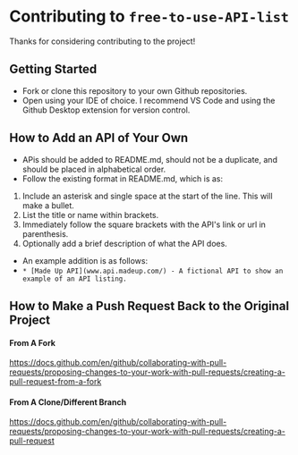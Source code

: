 # Contributing to `free-to-use-API-list`
Thanks for considering contributing to the project!

## Getting Started
* Fork or clone this repository to your own Github repositories.
* Open using your IDE of choice. I recommend VS Code and using the Github Desktop extension for version control.

## How to Add an API of Your Own
* APis should be added to README.md, should not be a duplicate, and should be placed in alphabetical order.
* Follow the existing format in README.md, which is as:
1. Include an asterisk and single space at the start of the line. This will make a bullet.
2. List the title or name within brackets.
3. Immediately follow the square brackets with the API's link or url in parenthesis.
4. Optionally add a brief description of what the API does.
* An example addition is as follows:
* `* [Made Up API](www.api.madeup.com/) - A fictional API to show an example of an API listing.`

## How to Make a Push Request Back to the Original Project
#### From A Fork
https://docs.github.com/en/github/collaborating-with-pull-requests/proposing-changes-to-your-work-with-pull-requests/creating-a-pull-request-from-a-fork
#### From A Clone/Different Branch
https://docs.github.com/en/github/collaborating-with-pull-requests/proposing-changes-to-your-work-with-pull-requests/creating-a-pull-request




